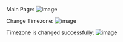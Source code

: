 Main Page: 
![image](https://github.com/DanielAllaga/DayJS-npm/assets/47859210/3e3c66e9-448c-4abf-be26-c67d88d74ae3) 

Change Timezone: 
![image](https://github.com/DanielAllaga/DayJS-npm/assets/47859210/04c8e48e-4a75-43e8-8f5b-7b5ddbd9950c) 

Timezone is changed successfully: 
![image](https://github.com/DanielAllaga/DayJS-npm/assets/47859210/6e3b02ed-99ee-439f-8059-77818c816f86)





